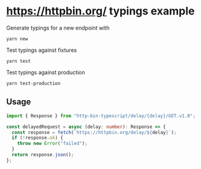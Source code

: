 # https://httpbin.org/ typings example

Generate typings for a new endpoint with

`yarn new`

Test typings against fixtures

`yarn test`

Test typings against production

`yarn test-production`

## Usage

```ts
import { Response } from "http-bin-typescript/delay/{delay}/GET.v1.0";

const delayedRequest = async (delay: number): Response => {
  const response = fetch(`https://httpbin.org/delay/${delay}`);
  if (!response.ok) {
    throw new Error("failed");
  }
  return response.json();
};
```
